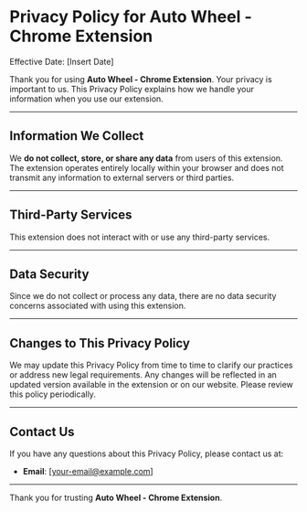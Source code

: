 # Privacy Policy for Auto Wheel - Chrome Extension

Effective Date: [Insert Date]

Thank you for using **Auto Wheel - Chrome Extension**. Your privacy is important to us. This Privacy Policy explains how we handle your information when you use our extension.

---

## Information We Collect

We **do not collect, store, or share any data** from users of this extension.  
The extension operates entirely locally within your browser and does not transmit any information to external servers or third parties.

---

## Third-Party Services

This extension does not interact with or use any third-party services.

---

## Data Security

Since we do not collect or process any data, there are no data security concerns associated with using this extension.

---

## Changes to This Privacy Policy

We may update this Privacy Policy from time to time to clarify our practices or address new legal requirements. Any changes will be reflected in an updated version available in the extension or on our website. Please review this policy periodically.

---

## Contact Us

If you have any questions about this Privacy Policy, please contact us at:
- **Email**: [your-email@example.com]

---

Thank you for trusting **Auto Wheel - Chrome Extension**.
